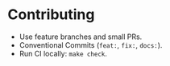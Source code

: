# Contributing
- Use feature branches and small PRs.
- Conventional Commits (`feat:`, `fix:`, `docs:`).
- Run CI locally: `make check`.
